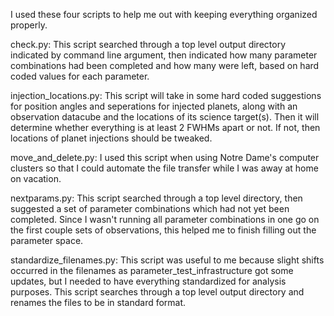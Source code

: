 I used these four scripts to help me out with keeping 
everything organized properly.

check.py: This script searched through a top level 
output directory indicated by command line argument, 
then indicated how many parameter combinations had
been completed and how many were left, based on hard
coded values for each parameter.

injection_locations.py: This script will take in some
hard coded suggestions for position angles and 
seperations for injected planets, along with an
observation datacube and the locations of its science
target(s). Then it will determine whether everything
is at least 2 FWHMs apart or not. If not, then 
locations of planet injections should be tweaked. 

move_and_delete.py: I used this script when using
Notre Dame's computer clusters so that I could automate
the file transfer while I was away at home on vacation.

nextparams.py: This script searched through a top level
directory, then suggested a set of parameter 
combinations which had not yet been completed. Since
I wasn't running all parameter combinations in one go
on the first couple sets of observations, this helped
me to finish filling out the parameter space.

standardize_filenames.py: This script was useful to 
me because slight shifts occurred in the filenames 
as parameter_test_infrastructure got some updates, 
but I needed to have everything standardized for 
analysis purposes. This script searches through a top 
level output directory and renames the files to be in 
standard format.